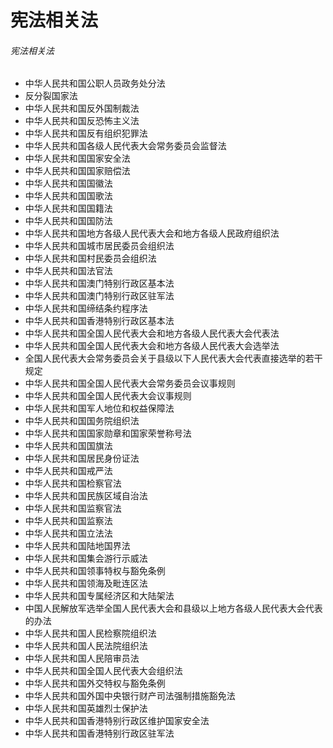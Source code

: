 # 宪法相关法

###### 宪法相关法

* 中华人民共和国公职人员政务处分法
* 反分裂国家法
* 中华人民共和国反外国制裁法
* 中华人民共和国反恐怖主义法
* 中华人民共和国反有组织犯罪法
* 中华人民共和国各级人民代表大会常务委员会监督法
* 中华人民共和国国家安全法
* 中华人民共和国国家赔偿法
* 中华人民共和国国徽法
* 中华人民共和国国歌法
* 中华人民共和国国籍法
* 中华人民共和国国防法
* 中华人民共和国地方各级人民代表大会和地方各级人民政府组织法
* 中华人民共和国城市居民委员会组织法
* 中华人民共和国村民委员会组织法
* 中华人民共和国法官法
* 中华人民共和国澳门特别行政区基本法
* 中华人民共和国澳门特别行政区驻军法
* 中华人民共和国缔结条约程序法
* 中华人民共和国香港特别行政区基本法
* 中华人民共和国全国人民代表大会和地方各级人民代表大会代表法
* 中华人民共和国全国人民代表大会和地方各级人民代表大会选举法
* 全国人民代表大会常务委员会关于县级以下人民代表大会代表直接选举的若干规定
* 中华人民共和国全国人民代表大会常务委员会议事规则
* 中华人民共和国全国人民代表大会议事规则
* 中华人民共和国军人地位和权益保障法
* 中华人民共和国国务院组织法
* 中华人民共和国国家勋章和国家荣誉称号法
* 中华人民共和国国旗法
* 中华人民共和国居民身份证法
* 中华人民共和国戒严法
* 中华人民共和国检察官法
* 中华人民共和国民族区域自治法
* 中华人民共和国监察官法
* 中华人民共和国监察法
* 中华人民共和国立法法
* 中华人民共和国陆地国界法
* 中华人民共和国集会游行示威法
* 中华人民共和国领事特权与豁免条例
* 中华人民共和国领海及毗连区法   
* 中华人民共和国专属经济区和大陆架法
* 中国人民解放军选举全国人民代表大会和县级以上地方各级人民代表大会代表的办法
* 中华人民共和国人民检察院组织法
* 中华人民共和国人民法院组织法
* 中华人民共和国人民陪审员法
* 中华人民共和国全国人民代表大会组织法
* 中华人民共和国外交特权与豁免条例
* 中华人民共和国外国中央银行财产司法强制措施豁免法
* 中华人民共和国英雄烈士保护法
* 中华人民共和国香港特别行政区维护国家安全法
* 中华人民共和国香港特别行政区驻军法
